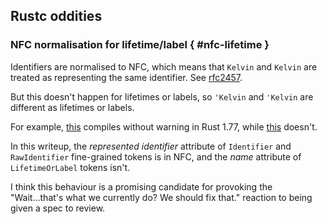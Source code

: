 ## Rustc oddities

### NFC normalisation for lifetime/label { #nfc-lifetime }

Identifiers are normalised to NFC,
which means that `Kelvin` and `Kelvin` are treated as representing the same identifier.
See [rfc2457].

But this doesn't happen for lifetimes or labels, so `'Kelvin` and `'Kelvin` are different as lifetimes or labels.

For example, [this][playground-lifetime] compiles without warning in Rust 1.77, while [this][playground-ident] doesn't.

In this writeup, the <var>represented identifier</var> attribute of `Identifier` and `RawIdentifier` fine-grained tokens is in NFC,
and the <var>name</var> attribute of `LifetimeOrLabel` tokens isn't.

I think this behaviour is a promising candidate for provoking the
"Wait...that's what we currently do? We should fix that."
reaction to being given a spec to review.


[playground-lifetime]: https://play.rust-lang.org/?version=stable&mode=debug&edition=2021&gist=31fc06e4d678e1a38d8d39f521e8a11c
[playground-ident]: https://play.rust-lang.org/?version=stable&mode=debug&edition=2021&gist=aad27eb75b2774f16fc6b0981b770d56

[rfc2457]: https://rust-lang.github.io/rfcs/2457-non-ascii-idents.html
